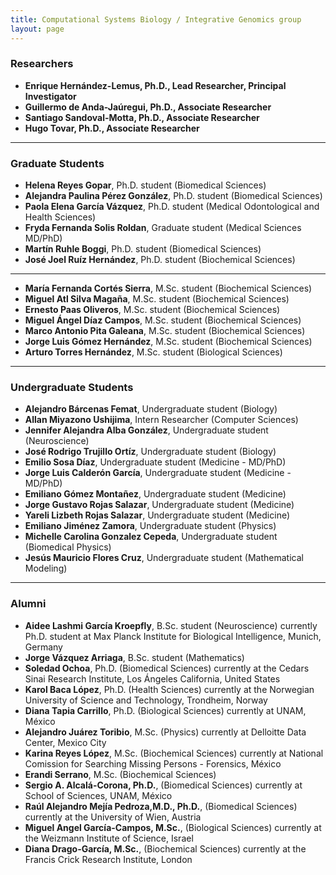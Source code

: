 ```yaml
---
title: Computational Systems Biology / Integrative Genomics group
layout: page
---
```

### Researchers

* __Enrique Hernández-Lemus, Ph.D., Lead Researcher, Principal Investigator__
* __Guillermo de Anda-Jaúregui, Ph.D., Associate Researcher__
* __Santiago Sandoval-Motta, Ph.D., Associate Researcher__
* __Hugo Tovar, Ph.D., Associate Researcher__

---
### Graduate Students
 
* __Helena Reyes Gopar__, Ph.D. student (Biomedical Sciences)
* __Alejandra Paulina Pérez González__, Ph.D. student (Biomedical Sciences)
* __Paola Elena García Vázquez__, Ph.D. student (Medical Odontological and Health Sciences)
* __Fryda Fernanda Solis Roldan__, Graduate student (Medical Sciences MD/PhD)
* __Martín Ruhle Boggi__, Ph.D. student (Biomedical Sciences)
* __José Joel Ruíz Hernández__, Ph.D. student (Biochemical Sciences)

---

* __María Fernanda Cortés Sierra__, M.Sc. student (Biochemical Sciences)
* __Miguel Atl Silva Magaña__, M.Sc. student (Biochemical Sciences)
* __Ernesto Paas Oliveros__, M.Sc. student (Biochemical Sciences)
* __Miguel Ángel Díaz Campos__, M.Sc. student (Biochemical Sciences)
* __Marco Antonio Pita Galeana__, M.Sc. student (Biochemical Sciences)
* __Jorge Luis Gómez Hernández__, M.Sc. student (Biochemical Sciences)
* __Arturo Torres Hernández__, M.Sc. student (Biological Sciences)

---

### Undergraduate Students
* __Alejandro Bárcenas Femat__, Undergraduate student (Biology)
* __Allan Miyazono Ushijima__, Intern Researcher (Computer Sciences)
* __Jennifer Alejandra Alba González__, Undergraduate student (Neuroscience)
* __José Rodrigo Trujillo Ortíz__, Undergraduate student (Biology)
* __Emilio Sosa Díaz__, Undergraduate student (Medicine - MD/PhD)
*  __Jorge Luis Calderón García__, Undergraduate student (Medicine - MD/PhD)
* __Emiliano Gómez Montañez__, Undergraduate student (Medicine)
* __Jorge Gustavo Rojas Salazar__, Undergraduate student (Medicine)
* __Yareli Lizbeth Rojas Salazar__, Undergraduate student (Medicine)
* __Emiliano Jiménez Zamora__, Undergraduate student (Physics)
* __Michelle Carolina Gonzalez Cepeda__, Undergraduate student (Biomedical Physics)
* __Jesús Mauricio Flores Cruz__, Undergraduate student (Mathematical Modeling)

---
### Alumni
* __Aidee Lashmi García Kroepfly__, B.Sc. student (Neuroscience) currently Ph.D. student at Max Planck Institute for Biological Intelligence, Munich, Germany
* __Jorge Vázquez Arriaga__, B.Sc. student (Mathematics)
* __Soledad Ochoa__, Ph.D. (Biomedical Sciences) currently at the Cedars Sinai Research Institute, Los Ángeles California, United States
* __Karol Baca López__, Ph.D. (Health Sciences) currently at the Norwegian University of Science and Technology, Trondheim, Norway
* __Diana Tapia Carrillo__, Ph.D. (Biological Sciences) currently at UNAM, México
* __Alejandro Juárez Toribio__, M.Sc. (Physics) currently at Delloitte Data Center, Mexico City
* __Karina Reyes López__, M.Sc. (Biochemical Sciences) currently at National Comission for Searching Missing Persons - Forensics, México
* __Erandi Serrano__, M.Sc. (Biochemical Sciences)
* __Sergio A. Alcalá-Corona, Ph.D.__, (Biomedical Sciences) currently at School of Sciences, UNAM, México
* __Raúl Alejandro Mejía Pedroza,M.D., Ph.D.__, (Biomedical Sciences) currently at the University of Wien, Austria
* __Miguel Angel García-Campos, M.Sc.__, (Biological Sciences) currently at the Weizmann Institute of Science, Israel
* __Diana Drago-García, M.Sc.__, (Biochemical Sciences) currently at the Francis Crick Research Institute, London



